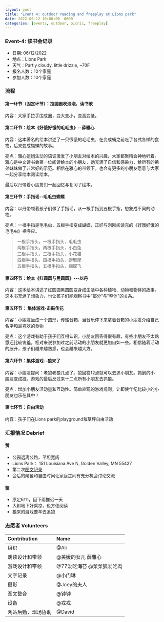 ```yaml
---
layout: post
title: "Event 4: outdoor reading and freeplay at Lions park"
date: 2022-06-12 10:00:00 -0600
categories: [events, outdoor, picnic, freeplay]
---
```



### Event-4: 读书会记录

- 日期: 06/12/2022
- 地点：Lions Park
- 天气：Partly cloudy, little drizzle, ~70F
- 报名人数：10个家庭
- 参加人数：10个家庭


### 流程 

#### 第一环节（固定环节）：拉圆圈吹泡泡，读书歌

内容：大家手拉手围成圈，变大变小，变高变低。


#### 第二环节：绘本《好饿好饿的毛毛虫》--**薛雅心**

内容：这本著名的绘本讲述了一只很饿的毛毛虫，在变成蛹之前吃了各式各样的食物，后来变成蝴蝶的故事。

亮点：雅心姐姐生动的语调激发了小朋友对绘本的兴趣，大家都聚精会神地听着。雅心是中文读书会第一位阅读绘本的小朋友，她充满了自信和感染力，给所有的弟弟妹妹做了非常好的示范。相信在雅心的带领下，也会有更多的小朋友愿意与大家一起分享绘本阅读绘本。

最后以丹带着小朋友们一起回忆与复习了绘本。

#### 第三环节：手指谣--毛毛虫蝴蝶

内容：以丹带领着孩子们做了手指谣，从一根手指到五根手指，想象成不同的动物。

亮点：一根手指是毛毛虫，五根手指变成蝴蝶，正好与刚刚阅读完的《好饿好饿的毛毛虫》相呼应。

> 一根手指头，一根手指头，毛毛虫<br>
> 两根手指头，两根手指头，小白兔<br>
> 三根手指头，三根手指头，小花猫<br> 
> 四根手指头，四根手指头，螃蟹爬<br>
> 五根手指头，五根手指头，蝴蝶飞<br>

#### 第四环节：绘本《红圆圆与黑圆圆》---**以丹**

内容：这本绘本讲述了红圆圆黑圆圆变身成生活中各种植物、动物和物体的故事。这本书充满了想象力，也让孩子们能观察书中“部分”与“整体”的关系。


#### 第五环节： 集体游戏-击鼓传花

内容：小朋友坐成一个圆形，传递音箱，当音乐停下来拿着音箱的小朋友介绍自己名字和最喜欢的食物

亮点：这个游戏有助于孩子们互相认识。小朋友回答得很有趣，有些小朋友不太熟悉还比较害羞。相对来说参加过之前活动的小朋友就更加自如一些。相信随着活动的展开，孩子们越来越熟悉，也会越来越大方。


#### 第六环节：集体游戏--狼来了

内容：小朋友提问：老狼老狼几点了。狼回答12点就可以去追小朋友。抓到的小朋友变成狼。游戏的最后反过来十二点所有小朋友去抓狼。

亮点：增加小朋友活动量和互动性。简单直观的游戏规则，让即使年纪比较小的小朋友也乐在其中！


#### 第七环节：自由活动

内容：孩子们在Lions park的playground和草坪自由活动

### 汇报情况 Debrief

#### 赞

- 公园远离公路，平坦宽阔
- Lions Park： 151 Louisiana Ave N, Golden Valley, MN 55427
- 第二次[图文记录](../files/聚会3-读书会记录.docx)
- 会后的聚餐和自由时间让家庭之间有充分机会讨论交流

#### 鉴

- 原定6/11，因下雨推迟一天
- 大树地下好乘凉，也方便阅读
- 狼来的游戏要羊去追狼

### 志愿者 Volunteers

| Contribution   | Name          |
| :------------- | :------------ |
| 组织           | @Ali          |
| 朗读设计和带领 | @美媛的女儿 薛雅心        |
| 游戏设计和带领 | @77爱吃海苔 @菜菜狐爱吃肉        |
| 文字记录       | @小门琳       |
| 摄影           | @Joey的夫人   |
| 图文整合       | @钟钟   |
| 设备         | @戎戎 |
| 网站后勤，现场协助       | @David        |

